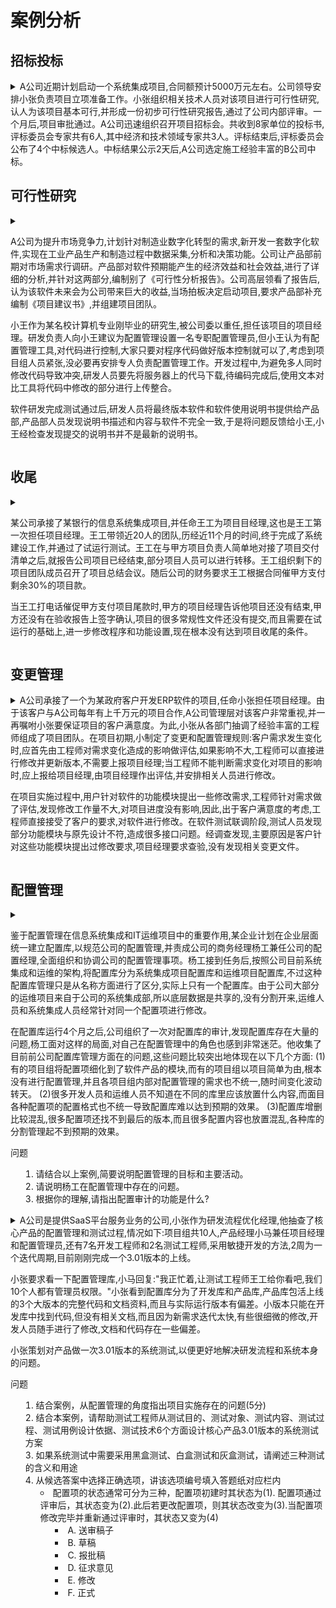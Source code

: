 # 案例分析


## 招标投标


<details>
<summary>A公司近期计划启动一个系统集成项目,合同额预计5000万元左右。公司领导安排小张负责项目立项准备工作。小张组织相关技术人员对该项目进行可行性研究,认人为该项目基本可行,并形成一份初步可行性研究报告,通过了公司内部评审。一个月后,项目审批通过。A公司迅速组织召开项目招标会。共收到8家单位的投标书,评标委员会专家共有6人,其中经济和技术领域专家共3人。评标结束后,评标委员会公布了4个中标候选人。中标结果公示2天后,A公司选定施工经验丰富的B公司中标。</summary>

结合案例,请指出A公司在项目立项及招投标阶段的工作不合理的地方

1. 没有提交项目建议书
2. 参与可行性研究的除了技术人员还有财务人员
3. 没有进行详细的可行性研究
4. 没有进行第三方的项目评估
5. 评审专家5人以上单数
6. 经济技术领域专家应不少于专家总数2/3
7. 中标候选人应当不超过3家
8. 中标候选人要有排名顺序
9. 公示期不少于3天
10. 中标人应该按照排名次数选择，优先选择排名第一的

</details>

## 可行性研究

<details>
<summary>

<p>A公司为提升市场竞争力,计划针对制造业数字化转型的需求,新开发一套数字化软件,实现在工业产品生产和制造过程中数据采集,分析和决策功能。公司让产品部前期对市场需求行调研。产品部对软件预期能产生的经济效益和社会效益,进行了详细的分析,并针对这两部分,编制别了《可行性分析报告》。公司高层领看了报告后,认为该软件未来会为公司带来巨大的收益,当场拍板决定启动项目,要求产品部补充编制《项目建议书》,并组建项目团队。</p>

<p>小王作为某名校计算机专业刚毕业的研究生,被公司委以重任,担任该项目的项目经理。研发负责人向小王建议为配置管理设置一名专职配置管理员,但小王认为有配置管理工具,对代码进行控制,大家只要对程序代码做好版本控制就可以了,考虑到项目组人员紧张,没必要再安排专人负责配置管理工作。开发过程中,为避免多人同时修改代码导致冲突,研发人员要先将服务器上的代马下载,待编码完成后,使用文本对比工具将代码中修改的部分进行上传整合。</p>

<p>软件研发完成测试通过后,研发人员将最终版本软件和软件使用说明书提供给产品部,产品部人员发现说明书描述和内容与软件不完全一致,于是将问题反馈给小王,小王经检查发现提交的说明书并不是最新的说明书。</p>

</summary>

请结合案例，分析项目在可行性研究和配置管理中存在哪些问题

- 可行性研究方面
    1. 未形成项目建议书，缺少可行性研究的依据
    2. 可行性研究缺少机会可行性研究和初步可行性研究
    3. 可行性研究内容不够全面，产品部仅对软件预期能产生的经济效益和社会效益进行研究，还应该包括技术可行性、运行环境可行性以及法律可行性进行研究
    4. 缺少项目论证和评估环节，先论证后决策是现代项目管理的基本原则，项目没有经过论证，公司高层直接拍板启动项目
- 配置管理方面
    1. 项目经理小王欠缺项目管理和配置管理的经验
    2. 没有设置专职的配置管理员
    3. 没有制定一套完整的配置管理计划，并按照计划实施
    4. 没有建立有效的统一规范的配置项管理制度。研发人员先将代码下载，使用文本对比工具将修改部分上传整合，进度缓慢。
    5. 没有进行有效的配置审计，出现说明书描述和内容与软件不完全一致的情况
    6. 版本管理混乱，检查发现提交的说明书并不是最新的说明书
</details>


## 收尾


<details>
<summary>
<p>某公司承接了某银行的信息系统集成项目,并任命王工为项目目经理,这也是王工第一次担任项目经理。王工带领近20人的团队,历经近11个月的时间,终于完成了系统建设工作,并通过了试运行测试。王工在与甲方项目负责人简单地对接了项目交付清单之后,就报告公司项目已经结束,部分项目人员可以进行转移。王工组织剩下的项目团队成员召开了项目总结会议。随后公司的财务要求王工根据合同催甲方支付剩余30%的项目款。</p>

<p>当王工打电话催促甲方支付项目尾款时,甲方的项目经理告诉他项目还没有结束,甲方还没有在验收报告上签字确认,项目的很多常规性文件还没有提交,而且需要在试运行的基础上,进一步修改程序和功能设置,现在根本没有达到项目收尾的条件。</p>
</summary>

问题

1. 项目收尾包括哪些具体工作？
2. 项目经理王工收尾管理方面主要存在哪些问题？
3. 对于软件和信息系统集成项目来说，项目收尾时一般提交的文件包括哪些类？
4. 王工组织的项目总结会议是否恰当？ 请说明理由
5. 请简要叙述项目总结会议上一般讨论的内容包括哪些？

答案

1. 项目验收、项目总结、项目评估、项目审计、合同收尾、资源释放


2. 对外： 没有制定项目验收计划并通知客户，没有按计划与客户正式验收项目的可交付物，没有让用户签字确认验收的结果。
   对内： 没有验收项目文档，没有对项目进行全面总结评估或审计，没有进行满意度调查，没有归档
    - 没有制定验收计划
    - 没有与甲方项目负责人沟通收尾事宜
    - 没有进行必要的文档验收(或文档验收准备不充分)
    - 项目收尾没有进行最终验收报告的签署

3. 项目文档包含3类： 系统文档(产品文档)、开发文档、管理文档
    1. **产品类**包括: 可执行程序文件、使用手册等
    2. **开发类**包括: 用户需求说明书、需求规范说明书、设计说明书、源程序代码文件、配置管理文件、培训手册等
    3. **管理类**包括: 项目管理计划、项目范围说明书、进度计划、质量计划、风险管理计划、验收计划、验收报告等
    - 项目的系统需求、设计文档
    - 项目的验收报告(或相关测试文档)
    - 信息系统说明书(手册)
    - 信息系统维护手册
    - 软硬件产品说明书、质量保证书等
    - 培训手册
4. 不恰当
   理由: 项目总结会议需要全体参与项目的成员都参加，会议形成的文档需要所有成员确认。
   > 项目总结会应当全员参与，应对项目进行全面总结评估，包括经验教训，使每个人获得提升
5. 项目总结会议上一般讨论的内容包括: 项目绩效、技术绩效、成本绩效、进度计划绩效、项目的沟通、识别问题和解决问题、意见和建议等
</details>

## 变更管理

<details>
<summary>
A公司承接了一个为某政府客户开发ERP软件的项目,任命小张担任项目经理。由于该客户与A公司每年有上千万元的项目合作,A公司管理层对该客户非常重视,并一再嘱咐小张要保证项目的客户满意度。为此,小张从各部门抽调了经验丰富的工程师组成了项目团队。在项目初期,小制定了变更和配置管理规则:客户需求发生变化时,应首先由工程师对需求变化造成的影响做评估,如果影响不大,工程师可以直接进行修改并更新版本,不需要上报项目经理;当工程师不能判断需求变化对项目的影响时,应上报给项目经理,由项目经理作出评估,并安排相关人员进行修改。

在项目实施过程中,用户针对软件的功能模块提出一些修改需求,工程师针对需求做了评估,发现修改工作量不大,对项目进度没有影响,因此,出于客户满意度的考虑,工程师直接接受了客户的要求,对软件进行修改。在软件测试联调阶段,测试人员发现部分功能模块与原先设计不符,造成很多接口问题。经调查发现,主要原因是客户针对这些功能模块提出过修改要求,项目经理要求查验,没有发现相关变更文件。

</summary>

1. 请分析该项目实施过程中存在哪些主要问题。
2. 结合案例,请描述项目变更管理的主要工作程序。
3. 请将下面(1)~(6)处的答案填写在答题纸的对应栏内。根据变更的迫切性,变更可分为(1)和(2),通过不同流程处理。变更管理过程涉及的角色主要包括项目经理、(3)、(4)、(5)、(6)。

答案

1. -
       - 作为项目经理，小张只定义了简单规则，没有建立变更控制流程
       - 变更的影响不能由工程师或项目经理个人评估
       - 没有对变更和修改进行记录
       - 变更完成后，客户没有对变更进行验证
       - 变更没有通知相关人员
       - 变更没有与配置管理相关联
2. --
    - 提出变更申请
    - 对变更进行评估
    - 变更审批并通知相关人员
    - 发出变更通知并实施变更
    - 对变更结果进行验证
    - 更新配置信息(通知相关人员)

3. -- 
    1. 1 - 紧急变更
    2. 2 - 非紧急变更
    3. 3 - 变更申请人
    4. 4 - 变更控制委员会
    5. 5 - 变更执行人和验证人
    6. 6 - 配置管理员

</details>

## 配置管理


<details>
<summary>

鉴于配置管理在信息系统集成和IT运维项目中的重要作用,某企业计划在企业层面统一建立配置库,以规范公司的配置管理,并责成公司的商务经理杨工兼任公司的配置经理,全面组织和协调公司的配置管理事项。杨工接到任务后,按照公司目前系统集成和运维的架构,将配置库分为系统集成项目配置库和运维项目配置库,不过这种配置库管理只是从名称方面进行了区分,实际上只有一个配置库。由于公司大部分的运维项目来自于公司的系统集成部,所以底层数据是共享的,没有分割开来,运维人员和系统集成人员经常针对同一个配置项进行修改。

在配置库运行4个月之后,公司组织了一次对配置库的审计,发现配置库存在大量的问题,杨工面对这样的局面,对自己在配置管理中的角色也感到非常迷茫。他收集了目前前公司配置库管理方面在的问题,这些问题比较突出地体现在以下几个方面:
(1)有的项目组将配置项细化到了软件产品的模块,而有的项目组以项目简单为由,根本没有进行配置管理,并且各项目组内部对配置管理的需求也不统一,随时间变化波动转天。
(2)很多开发人员和运维人员不知道在不同的库里应该放置什么内容,而面目各种配置项的配置格式也不统一导致配置库难以达到预期的效果。
(3)配置库增删比较混乱,很多配置项还找不到最后的版本,而且很多配置内容也放置混乱,各种库的分割管理起不到预期的效果。

问题
1. 请结合以上案例,简要说明配置管理的目标和主要活动。
2. 请说明杨工在配置管理中存在的问题。
3. 根据你的理解,请指出配置审计的功能是什么?

</summary>

1. 为了系统地控制配置变更，在系统的整个生命周期中维持配置的完整性和可跟踪性，而标识系统在不同时间点上配置的管理
    配置管理的主要活动
    - 制订配置管理计划、
    - 配置项识别
    - 配置项控制、
    - 配置状态报告、
    - 配置审计、
    - 配置管理回顾与改进

2. --
    - 没有编制适合公司的配置管理计划，尤其是没有区分清楚系统集成项目和运维管理项目的差异
    - 没有建立有效的配置管理组织架构，没有在项目层面设置配置库负责人，也没有相关的检查和监督机制
    - 没有制定组织配置管理的相关标准，没有配置项的标识和配置项质量方面的标准，以及没有建立和管理基线
    - 没有有效地对配置管理进行审计，以及时发现问题
    - 缺乏对相关项目组团队成员的培训
3. 配置审计也成为配置审核或配置评价，包括功能配置审计和物理配置审计，分别用以验证当前配置项的一致性和完整性。其实主要是为了确保项目配置管理的有效性，体现了项目配置管理的最根本要求-不允许出现任何混乱现象
</details>

<details>
<summary>
A公司是提供SaaS平台服务业务的公司,小张作为研发流程优化经理,他抽查了核心产品的配置管理和测试过程,情况如下:项目组共10人,产品经理小马兼任项目经理和配置管理员,还有7名开发工程师和2名测试工程师,采用敏捷开发的方法,2周为一个迭代周期,目前刚刚完成一个3.01版本的上线。

小张要求看一下配置管理库,小马回复:"我正忙着,让测试工程师王工给你看吧,我们10个人都有管理员权限。"小张看到配置库分为了开发库和产品库,产品库包活上线的3个大版本的完整代码和文档资料,而且与实际运行版本有偏差。小版本只能在开发库中找到代码,但没有相关文档,而且因为新需求迭代太快,有些很细微的修改,开发人员随手进行了修改,文档和代码存在一些偏差。

小张策划对产品做一次3.01版本的系统测试,以便更好地解决研发流程和系统本身的问题。

问题
1. 结合案例，从配置管理的角度指出项目实施存在的问题(5分)
2. 结合本案例，请帮助测试工程师从测试目的、测试对象、测试内容、测试过程、测试用例设计依据、测试技术6个方面设计核心产品3.01版本的系统测试方案
3. 如果系统测试中需要采用黑盒测试、白盒测试和灰盒测试，请阐述三种测试的含义和用途
4. 从候选答案中选择正确选项，讲该选项编号填入答题纸对应栏内
      - 配置项的状态通常可分为三种，配置项初建时其状态为(1). 配置项通过评审后，其状态变为(2).此后若更改配置项，则其状态改变为(3).当配置项修改完毕并重新通过评审时，其状态又变为(4)
          - A. 送审稿子
          - B. 草稿
          - C. 报批稿
          - D. 征求意见
          - E. 修改
          - F. 正式
            

</summary>

1. --
      1. 从信息安全的角度考虑，配置管理员的权限通常指定给一名人员或项目经理，不能全部项目组都有管理权限。
      2. 配置库只有开发库和管理库，缺少了受控库，即所有基线版本都应该放在受控库
      3. 产品库只有3大版本，应该将所有发布的基线进行统一管理
      4. 开发库中的配置项代码和文档存在不一致，应要求项目组对所有的修改在配置工具
      5. 缺少发布管理流程
      6. 从案例描述推断该项目组未能做好配置审计工作，应按计划做好配置审计，保证倩倩配置项的一致性和完整性
2. -- 测试方案
    1. 测试目的： 验证软件是否满足软件开发合同或项目开发计划、系统/子系统设计文档、SRS、软件设计说明和软件产品说明等规定的软件质量要求
    2. 测试对象： 核心产品软件本身、SaaS平台基础设施、外部支持软硬件产品的接口和数据 （只有核心产品本身不得分）
    3. 测试内容： 站在客户视角主要完成核心产品的功能性测试验证，同时应包括合同中约定的非功能性要求的验证，可通过压力测试、安全性测试、容错测试和恢复性测试完成
    4. 测试过程： 测试计划、测试设计、测试实施或测试执行、测试评估
    5. 测试用例设计依据： 核心产品的需求规格说明书、相关规范、标准和客户协议等
    6. 测试技术：一般采用黑盒测试技术
3. -- 测试技术划分
    1. 黑盒测试
         1. 含义： 又称为功能测试，它通过测试每个功能是否正常使用
         2. 目的：黑盒测试着眼于外部结构，不考虑内部逻辑结构，主要针对软件界面和软件功能进行测试
    2. 白盒测试
        1. 含义： 白盒测试又称结构测试，是通过检查软件的内部的逻辑结构，对软件中逻辑路径进行覆盖的测试，可以覆盖全部代码、分支、路径和条件
        2. 目的： 主要针对每个软件单元的内部实现进行检查
    3. 灰盒测试
        1. 含义： 介于白盒和黑盒之间，关注输出对于输入的准确性，也关注内部表现。 是基于外部表现又结合程序内部逻辑来设计用例、执行程序并采集程序路径执行信息和外部接口结果的测试技术
        2. 目的：主要针对模块之间的交互进行测试
4. -- B F E F
    >只有三个状态 草稿 正式 修改
</details>


